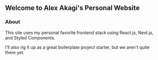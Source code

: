 ## Welcome to Alex Akagi's Personal Website

### About
This site uses my personal favorite frontend stack using React.js, Next.js, and Styled Components.

I'll also rig it up as a great boilerplate project starter, but we aren't quite there yet.
